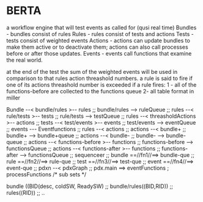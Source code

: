 # BERTA
a workflow engine that will test events as called for (qusi real time)
Bundles - bundles consist of rules
Rules - rules consist of tests and actions
Tests - tests consist of weighted events
Actions - actions can update bundles to make them active or to deactivate them; actions can also call processes before or after those updates.
Events - events call functions that examine the real world.


at the end of the test the sum of the weighted events will be used in comparison to that rules action threashold numbers.
a rule is said to fire if one of its actions threashold number is exceeded 
if a rule fires:
1 - all of the functions-before are collected to the functions queue
2- all 
table format in miller

Bundle --< bundle/rules >-- rules ;;
bundle/rules --> ruleQueue ;;
rules --< rule/tests >-- tests ;;
rule/tests --> testQueue ;;
rules --< threasholdActions >-- actions ;;
tests --< test/events >-- events ;;
test/events --> eventQueue ;;
events --- Eventfunctions ;;
rules --< actions ;;
actions --< bundle+ ;;
bundle+ --> bundle+queue ;;
actions --< bundle- ;;
bundle- --> bundle-queue ;;
actions --< functions-before >-- functions ;;
functions-before --> functionsQueue ;;
actions --< functions-after >-- functions ;;
functions-after --> functionsQueue ;;
sequenceer ;;
bundle ==//fn1//==> bundle-que ;;
rule ==//fn2//==> rule-que ;;
test ==//fn3//==> test-que ;;
event ==//fn4//==> event-que ;;
pdxn --< pdxGraph ;;
pdx.main ==> eventFunctions ; processFunctions /* sub sets */

bundle ((BID(desc, coldSW, ReadySW) ;;
bundle/rules((BID,RID)) ;;
rules((RID)) ;;
..

